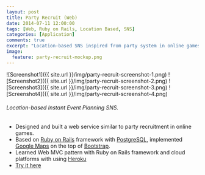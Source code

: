 ```yaml
---
layout: post
title: Party Recruit (Web)
date: 2014-07-11 12:00:00
tags: [Web, Ruby on Rails, Location Based, SNS]
categories: [Application]
comments: true
excerpt: "Location-based SNS inspired from party system in online games"
image:
  feature: party-recruit-mockup.png 
---
```


![Screenshot1]({{ site.url }}/img/party-recruit-screenshot-1.png)
![Screenshot2]({{ site.url }}/img/party-recruit-screenshot-2.png)
![Screenshot3]({{ site.url }}/img/party-recruit-screenshot-3.png)
![Screenshot4]({{ site.url }}/img/party-recruit-screenshot-4.png)

###### Location-based Instant Event Planning SNS.

* Designed and built a web service similar to party recruitment in online games.
* Based on [Ruby on Rails](http://rubyonrails.org) framework with [PostgreSQL](http://www.postgresql.org), implemented [Google Maps](https://developers.google.com/maps/) on the top of [Bootstrap](http://getbootstrap.com). 
* Learned Web MVC pattern with Ruby on Rails framework and cloud platforms with using [Heroku](https://www.heroku.com)
* [Try it here](http://partyrecruit.herokuapp.com/)
